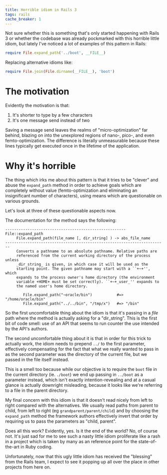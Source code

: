```yaml
---
title: Horrible idiom in Rails 3
tags: rails
cache_breaker: 1
---
```


Not sure whether this is something that's only started happening with Rails 3 or whether the codebase was already pockmarked with this horrible little idiom, but lately I've noticed a lot of examples of this pattern in Rails:

```ruby
require File.expand_path('../boot', __FILE__)
```

Replacing alternative idioms like:

```ruby
require File.join(File.dirname(__FILE__), 'boot')
```

# The motivation

Evidently the motivation is that:

1.  It's shorter to type by a few characters
2.  It's one message send instead of two

Saving a message send leaves the realms of "micro-optimization" far behind, blazing on into the unexplored regions of nano-, pico-, and even femto-optimization. The difference is literally unmeasurable because these lines typically get executed once in the lifetime of the application.

# Why it's horrible

The thing which irks me about this pattern is that it tries to be "clever" and abuse the `expand_path` method in order to achieve goals which are completely without value (femto-optimization and eliminating an insignificant number of characters), using means which are questionable on various grounds.

Let's look at three of these questionable aspects now.

The documentation for the method says the following:

    ------------------------------------------------------ File::expand_path
         File.expand_path(file_name [, dir_string] ) -> abs_file_name
    ------------------------------------------------------------------------
         Converts a pathname to an absolute pathname. Relative paths are
         referenced from the current working directory of the process unless
         _dir_string_ is given, in which case it will be used as the
         starting point. The given pathname may start with a ``+~+'', which
         expands to the process owner's home directory (the environment
         variable +HOME+ must be set correctly). ``+~+_user_'' expands to
         the named user's home directory.

            File.expand_path("~oracle/bin")           #=> "/home/oracle/bin"
            File.expand_path("../../bin", "/tmp/x")   #=> "/bin"

So the first uncomfortable thing about the idiom is that it's passing in a *file* path where the method is actually asking for a "dir\_string". This is the first bit of code smell: use of an API that seems to run counter the use intended by the API's authors.

The second uncomfortable thing about it is that in order for this trick to actually work, the idiom needs to prepend `../` to the first parameter, effectively compensating for the fact that what we really wanted to pass in as the second parameter was the directory of the current file, but we passed in the file itself instead.

This is a smell too because while our objective is to require the `boot` file in the current directory (ie. `./boot`) we end up passing in `../boot` as a parameter instead, which isn't exactly intention-revealing and at a casual glance is actually downright misleading, because it looks like we're referring to a file in the parent directory.

My final concern with this idiom is that it doesn't read nicely from left to right compared with the alternatives. We usually read paths from parent to child, from left to right (eg `grandparent/parent/child`) and by choosing the `expand_path` method the framework authors effectively invert that order by requiring us to pass the parameters as "child, parent".

Does all this work? Evidently, yes. Is it the end of the world? No, of course not. It's just sad for me to see such a nasty little idiom proliferate like a rash in a project which is taken by many as an reference point for the state-of-the-art in Ruby coding.

Unfortunately, now that this ugly little idiom has received the "blessing" from the Rails team, I expect to see it popping up all over the place in other projects from here on.
